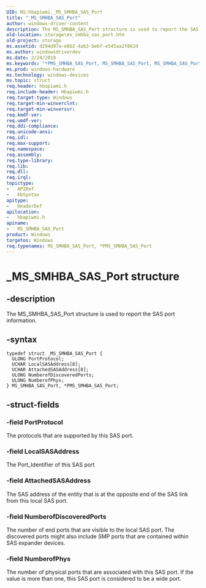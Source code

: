 ```yaml
---
UID: NS:hbapiwmi._MS_SMHBA_SAS_Port
title: "_MS_SMHBA_SAS_Port"
author: windows-driver-content
description: The MS_SMHBA_SAS_Port structure is used to report the SAS port information.
old-location: storage\ms_smhba_sas_port.htm
old-project: storage
ms.assetid: d294d97a-e6b2-4ab3-bebf-e545aa2f862d
ms.author: windowsdriverdev
ms.date: 2/24/2018
ms.keywords: "*PMS_SMHBA_SAS_Port, MS_SMHBA_SAS_Port, MS_SMHBA_SAS_Port structure [Storage Devices], PMS_SMHBA_SAS_Port, PMS_SMHBA_SAS_Port structure pointer [Storage Devices], _MS_SMHBA_SAS_Port, hbapiwmi/MS_SMHBA_SAS_Port, hbapiwmi/PMS_SMHBA_SAS_Port, storage.ms_smhba_sas_port, structs-Fibre_c7678d06-756a-4733-bdff-35571ff2c571.xml"
ms.prod: windows-hardware
ms.technology: windows-devices
ms.topic: struct
req.header: hbapiwmi.h
req.include-header: Hbapiwmi.h
req.target-type: Windows
req.target-min-winverclnt: 
req.target-min-winversvr: 
req.kmdf-ver: 
req.umdf-ver: 
req.ddi-compliance: 
req.unicode-ansi: 
req.idl: 
req.max-support: 
req.namespace: 
req.assembly: 
req.type-library: 
req.lib: 
req.dll: 
req.irql: 
topictype:
-	APIRef
-	kbSyntax
apitype:
-	HeaderDef
apilocation:
-	hbapiwmi.h
apiname:
-	MS_SMHBA_SAS_Port
product: Windows
targetos: Windows
req.typenames: MS_SMHBA_SAS_Port, *PMS_SMHBA_SAS_Port
---
```


# _MS_SMHBA_SAS_Port structure


## -description


The MS_SMHBA_SAS_Port structure is used to report the SAS port information.


## -syntax


````
typedef struct _MS_SMHBA_SAS_Port {
  ULONG PortProtocol;
  UCHAR LocalSASAddress[8];
  UCHAR AttachedSASAddress[8];
  ULONG NumberofDiscoveredPorts;
  ULONG NumberofPhys;
} MS_SMHBA_SAS_Port, *PMS_SMHBA_SAS_Port;
````


## -struct-fields




### -field PortProtocol

The protocols that are supported by this SAS port.


### -field LocalSASAddress

The Port_Identifier of this SAS port


### -field AttachedSASAddress

The SAS address of the entity that is at the opposite end of the SAS link from this local SAS port.


### -field NumberofDiscoveredPorts

The number of end ports that are visible to the local SAS port. The discovered ports might also include SMP ports that are contained within SAS expander devices.


### -field NumberofPhys

The number of physical ports that are associated with this SAS port. If the value is more than one, this SAS port is considered to be a wide port.

